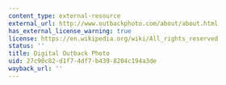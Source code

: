 ```yaml
---
content_type: external-resource
external_url: http://www.outbackphoto.com/about/about.html
has_external_license_warning: true
license: https://en.wikipedia.org/wiki/All_rights_reserved
status: ''
title: Digital Outback Photo
uid: 27c90c82-d1f7-4df7-b439-8204c194a3de
wayback_url: ''
---
```

